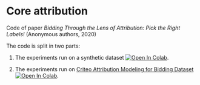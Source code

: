 # Core attribution
Code of paper _Bidding Through the Lens of Attribution: Pick the Right Labels!_ (Anonymous authors, 2020)

The code is split in two parts:

1. The experiments run on a synthetic dataset [![Open In Colab](https://colab.research.google.com/assets/colab-badge.svg)](https://colab.research.google.com/github/core-attribution-submission/core-attribution/blob/main/Core_attribution_synthetic_dataset.ipynb).

2. The experiments run on [Criteo Attribution Modeling for Bidding Dataset](https://ailab.criteo.com/criteo-attribution-modeling-bidding-dataset/) [![Open In Colab](https://colab.research.google.com/assets/colab-badge.svg)](https://colab.research.google.com/github/core-attribution-submission/core-attribution/blob/main/Core_attribution_Criteo_dataset.ipynb).
